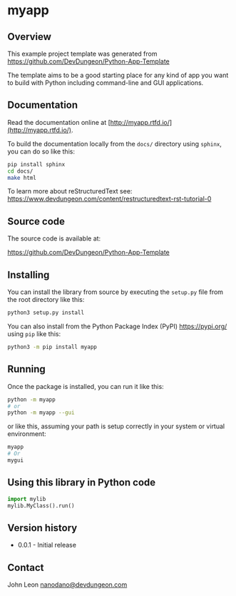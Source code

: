 # myapp

<!--
[![PyPI version](https://badge.fury.io/py/issh.svg)](https://pypi.org/project/issh/)
-->

## Overview

This example project template was generated from
https://github.com/DevDungeon/Python-App-Template

The template aims to be a good starting place for
any kind of app you want to build with Python including
command-line and GUI applications.

<!--
![Works in Windows, Mac, Linux](screenshots/screenshot1.png)
-->

## Documentation

Read the documentation online at
[http://myapp.rtfd.io/](http://myapp.rtfd.io/).

To build the documentation locally from the `docs/`
directory using `sphinx`, you can do so like this:

```bash
pip install sphinx
cd docs/
make html
```

To learn more about reStructuredText see:
https://www.devdungeon.com/content/restructuredtext-rst-tutorial-0

## Source code

The source code is available at:

https://github.com/DevDungeon/Python-App-Template

## Installing

You can install the library from source
by executing the `setup.py` file
from the root directory like this:

```bash
python3 setup.py install
```

You can also install from the Python Package Index (PyPI)
https://pypi.org/ using `pip` like this:

```bash
python3 -m pip install myapp
```

## Running

Once the package is installed, you can run it like this:

```bash
python -m myapp
# or
python -m myapp --gui
```

or like this, assuming your path is setup correctly
in your system or virtual environment:

```bash
myapp
# Or
mygui
```

## Using this library in Python code

```python
import mylib
mylib.MyClass().run()
```

## Version history

- 0.0.1 - Initial release

<!--
## License
-->

## Contact

John Leon nanodano@devdungeon.com
